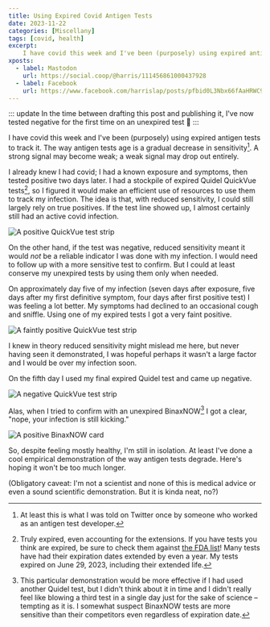 ```yaml
---
title: Using Expired Covid Antigen Tests
date: 2023-11-22
categories: [Miscellany]
tags: [covid, health]
excerpt:
    I have covid this week and I've been (purposely) using expired antigen tests to track it. The way antigen tests age is a gradual decrease in sensitivity. A strong signal may become weak; a weak signal may drop out entirely.
xposts:
  - label: Mastodon
    url: https://social.coop/@harris/111456861000437928
  - label: Facebook
    url: https://www.facebook.com/harrislap/posts/pfbid0L3Nbx66fAaHRWC9XFVkQoc3eJWK6ZaW71jviyRoa8Z4EYf5hQWTUsYMtV1sRBJ4tl
---
```


::: update
In the time between drafting this post and publishing it, I've now tested negative for the first time on an unexpired test 🎉
:::

I have covid this week and I've been (purposely) using expired antigen tests to track it. The way antigen tests age is a gradual decrease in sensitivity[^1]. A strong signal may become weak; a weak signal may drop out entirely.

I already knew I had covid; I had a known exposure and symptoms, then tested positive two days later. I had a stockpile of expired Quidel QuickVue tests[^2], so I figured it would make an efficient use of resources to use them to track my infection. The idea is that, with reduced sensitivity, I could still largely rely on true positives. If the test line showed up, I almost certainly still had an active covid infection.

![A positive QuickVue test strip](/media/using-expired-covid-antigen-tests/positive.jpeg)

On the other hand, if the test was negative, reduced sensitivity meant it would *not* be a reliable indicator I was done with my infection. I would need to follow up with a more sensitive test to confirm. But I could at least conserve my unexpired tests by using them only when needed.

On approximately day five of my infection (seven days after exposure, five days after my first definitive symptom, four days after first positive test) I was feeling a lot better. My symptoms had declined to an occasional cough and sniffle. Using one of my expired tests I got a very faint positive.

![A faintly positive QuickVue test strip](/media/using-expired-covid-antigen-tests/faint.jpeg)

I knew in theory reduced sensitivity might mislead me here, but never having seen it demonstrated, I was hopeful perhaps it wasn't a large factor and I would be over my infection soon.

On the fifth day I used my final expired Quidel test and came up negative.

![A negative QuickVue test strip](/media/using-expired-covid-antigen-tests/negative.jpeg)

Alas, when I tried to confirm with an unexpired BinaxNOW[^3] I got a clear, "nope, your infection is still kicking."

![A positive BinaxNOW card](/media/using-expired-covid-antigen-tests/binax.jpeg)

So, despite feeling mostly healthy, I'm still in isolation. At least I've done a cool empirical demonstration of the way antigen tests degrade. Here's hoping it won't be too much longer.

(Obligatory caveat: I'm not a scientist and none of this is medical advice or even a sound scientific demonstration. But it is kinda neat, no?)

[^1]: At least this is what I was told on Twitter once by someone who worked as an antigen test developer.
[^2]: Truly expired, even accounting for the extensions. If you have tests you think are expired, be sure to check them against [the FDA list](https://www.fda.gov/medical-devices/coronavirus-covid-19-and-medical-devices/home-otc-covid-19-diagnostic-tests)! Many tests have had their expiration dates extended by even a year. My tests expired on June 29, 2023, including their extended life.
[^3]: This particular demonstration would be more effective if I had used another Quidel test, but I didn't think about it in time and I didn't really feel like blowing a third test in a single day just for the sake of science – tempting as it is. I somewhat suspect BinaxNOW tests are more sensitive than their competitors even regardless of expiration date.

